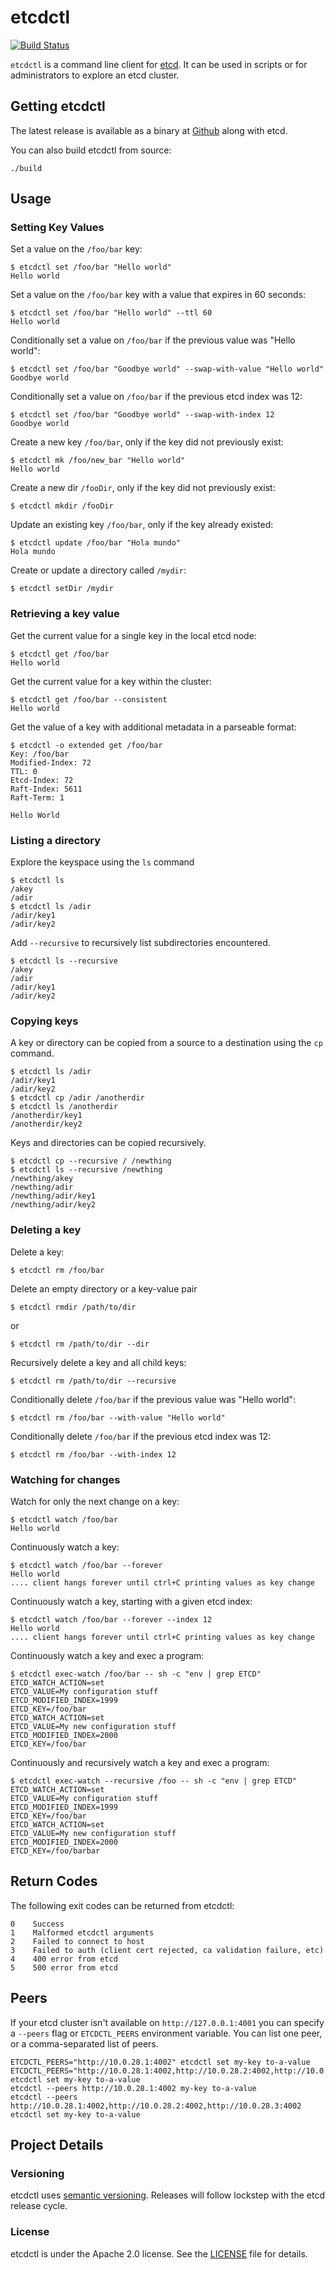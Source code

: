 etcdctl
========

[![Build Status](https://travis-ci.org/coreos/etcdctl.png)](https://travis-ci.org/coreos/etcdctl)

`etcdctl` is a command line client for [etcd][etcd].
It can be used in scripts or for administrators to explore an etcd cluster.

[etcd]: https://github.com/coreos/etcd


## Getting etcdctl

The latest release is available as a binary at [Github][github-release] along with etcd.

[github-release]: https://github.com/coreos/etcd/releases/

You can also build etcdctl from source:

```
./build
```


## Usage

### Setting Key Values

Set a value on the `/foo/bar` key:

```
$ etcdctl set /foo/bar "Hello world"
Hello world
```

Set a value on the `/foo/bar` key with a value that expires in 60 seconds:

```
$ etcdctl set /foo/bar "Hello world" --ttl 60
Hello world
```

Conditionally set a value on `/foo/bar` if the previous value was "Hello world":

```
$ etcdctl set /foo/bar "Goodbye world" --swap-with-value "Hello world"
Goodbye world
```

Conditionally set a value on `/foo/bar` if the previous etcd index was 12:

```
$ etcdctl set /foo/bar "Goodbye world" --swap-with-index 12
Goodbye world
```

Create a new key `/foo/bar`, only if the key did not previously exist:

```
$ etcdctl mk /foo/new_bar "Hello world"
Hello world
```

Create a new dir `/fooDir`, only if the key did not previously exist:

```
$ etcdctl mkdir /fooDir
```

Update an existing key `/foo/bar`, only if the key already existed:

```
$ etcdctl update /foo/bar "Hola mundo"
Hola mundo
```

Create or update a directory called `/mydir`:

```
$ etcdctl setDir /mydir
```


### Retrieving a key value

Get the current value for a single key in the local etcd node:

```
$ etcdctl get /foo/bar
Hello world
```

Get the current value for a key within the cluster:

```
$ etcdctl get /foo/bar --consistent
Hello world
```

Get the value of a key with additional metadata in a parseable format:

```
$ etcdctl -o extended get /foo/bar
Key: /foo/bar
Modified-Index: 72
TTL: 0
Etcd-Index: 72
Raft-Index: 5611
Raft-Term: 1

Hello World
```

### Listing a directory

Explore the keyspace using the `ls` command

```
$ etcdctl ls
/akey
/adir
$ etcdctl ls /adir
/adir/key1
/adir/key2
```

Add `--recursive` to recursively list subdirectories encountered.

```
$ etcdctl ls --recursive
/akey
/adir
/adir/key1
/adir/key2
```

### Copying keys

A key or directory can be copied from a source to a destination using the `cp` command.

```
$ etcdctl ls /adir
/adir/key1
/adir/key2
$ etcdctl cp /adir /anotherdir
$ etcdctl ls /anotherdir
/anotherdir/key1
/anotherdir/key2
```

Keys and directories can be copied recursively.

```
$ etcdctl cp --recursive / /newthing
$ etcdctl ls --recursive /newthing
/newthing/akey
/newthing/adir
/newthing/adir/key1
/newthing/adir/key2
```

### Deleting a key

Delete a key:

```
$ etcdctl rm /foo/bar
```

Delete an empty directory or a key-value pair

```
$ etcdctl rmdir /path/to/dir
```

or

```
$ etcdctl rm /path/to/dir --dir
```

Recursively delete a key and all child keys:

```
$ etcdctl rm /path/to/dir --recursive
```

Conditionally delete `/foo/bar` if the previous value was "Hello world":

```
$ etcdctl rm /foo/bar --with-value "Hello world"
```

Conditionally delete `/foo/bar` if the previous etcd index was 12:

```
$ etcdctl rm /foo/bar --with-index 12
```

### Watching for changes

Watch for only the next change on a key:

```
$ etcdctl watch /foo/bar
Hello world
```

Continuously watch a key:

```
$ etcdctl watch /foo/bar --forever
Hello world
.... client hangs forever until ctrl+C printing values as key change
```

Continuously watch a key, starting with a given etcd index:

```
$ etcdctl watch /foo/bar --forever --index 12
Hello world
.... client hangs forever until ctrl+C printing values as key change
```

Continuously watch a key and exec a program:

```
$ etcdctl exec-watch /foo/bar -- sh -c "env | grep ETCD"
ETCD_WATCH_ACTION=set
ETCD_VALUE=My configuration stuff
ETCD_MODIFIED_INDEX=1999
ETCD_KEY=/foo/bar
ETCD_WATCH_ACTION=set
ETCD_VALUE=My new configuration stuff
ETCD_MODIFIED_INDEX=2000
ETCD_KEY=/foo/bar
```

Continuously and recursively watch a key and exec a program:
```
$ etcdctl exec-watch --recursive /foo -- sh -c "env | grep ETCD"
ETCD_WATCH_ACTION=set
ETCD_VALUE=My configuration stuff
ETCD_MODIFIED_INDEX=1999
ETCD_KEY=/foo/bar
ETCD_WATCH_ACTION=set
ETCD_VALUE=My new configuration stuff
ETCD_MODIFIED_INDEX=2000
ETCD_KEY=/foo/barbar
```

## Return Codes

The following exit codes can be returned from etcdctl:

```
0    Success
1    Malformed etcdctl arguments
2    Failed to connect to host
3    Failed to auth (client cert rejected, ca validation failure, etc)
4    400 error from etcd
5    500 error from etcd
```

## Peers

If your etcd cluster isn't available on `http://127.0.0.1:4001` you can specify
a `--peers` flag or `ETCDCTL_PEERS` environment variable. You can list one peer,
or a comma-separated list of peers.

```
ETCDCTL_PEERS="http://10.0.28.1:4002" etcdctl set my-key to-a-value
ETCDCTL_PEERS="http://10.0.28.1:4002,http://10.0.28.2:4002,http://10.0.28.3:4002" etcdctl set my-key to-a-value
etcdctl --peers http://10.0.28.1:4002 my-key to-a-value
etcdctl --peers http://10.0.28.1:4002,http://10.0.28.2:4002,http://10.0.28.3:4002 etcdctl set my-key to-a-value
```

## Project Details

### Versioning

etcdctl uses [semantic versioning][semver].
Releases will follow lockstep with the etcd release cycle.

[semver]: http://semver.org/

### License

etcdctl is under the Apache 2.0 license. See the [LICENSE][license] file for details.

[license]: https://github.com/coreos/etcdctl/blob/master/LICENSE
